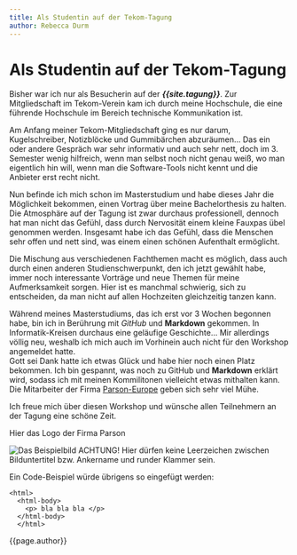 ```yaml
---
title: Als Studentin auf der Tekom-Tagung
author: Rebecca Durm
---
```


# Als Studentin auf der Tekom-Tagung

Bisher war ich nur als Besucherin auf der ***{{site.tagung}}***. Zur Mitgliedschaft im Tekom-Verein kam ich durch meine Hochschule, die eine führende Hochschule im Bereich technische Kommunikation ist. 

Am Anfang meiner Tekom-Mitgliedschaft ging es nur darum, Kugelschreiber, Notizblöcke und Gummibärchen abzuräumen... Das ein oder andere Gespräch war sehr informativ und auch sehr nett, doch im 3. Semester wenig hilfreich, wenn man selbst noch nicht genau weiß, wo man eigentlich hin will, wenn man die Software-Tools nicht kennt und die Anbieter erst recht nicht. 

Nun befinde ich mich schon im Masterstudium und habe dieses Jahr die Möglichkeit bekommen, einen Vortrag über meine Bachelorthesis zu halten. Die Atmosphäre auf der Tagung ist zwar durchaus professionell, dennoch hat man nicht das Gefühl, dass durch Nervosität einem kleine Fauxpas übel genommen werden. Insgesamt habe ich das Gefühl, dass die Menschen sehr offen und nett sind, was einem einen schönen Aufenthalt ermöglicht. 

Die Mischung aus verschiedenen Fachthemen macht es möglich, dass auch durch einen anderen Studienschwerpunkt, den ich jetzt gewählt habe, immer noch interessante Vorträge und neue Themen für meine Aufmerksamkeit sorgen. 
Hier ist es manchmal schwierig, sich zu entscheiden, da man nicht auf allen Hochzeiten gleichzeitig tanzen kann. 

Während meines Masterstudiums, das ich erst vor 3 Wochen begonnen habe, bin ich in Berührung mit *GitHub* und **Markdown** gekommen. In Informatik-Kreisen durchaus eine geläufige Geschichte... Mir allerdings völlig neu, weshalb ich mich auch im Vorhinein auch nicht für den Workshop angemeldet hatte.  
Gott sei Dank hatte ich etwas Glück und habe hier noch einen Platz bekommen. 
Ich bin gespannt, was noch zu GitHub und **Markdown** erklärt wird, sodass ich mit meinen Kommilitonen vielleicht etwas mithalten kann. 
Die Mitarbeiter der Firma [Parson-Europe](https://www.parson-europe.com/de/) geben sich sehr viel Mühe. 


Ich freue mich über diesen Workshop und wünsche allen Teilnehmern an der Tagung eine schöne Zeit.

Hier das Logo der Firma Parson 

![Das Beispielbild](https://www.parson-europe.com/templates/default/site-elements/parson_logo_claim_rgb.svg)
ACHTUNG! Hier dürfen keine Leerzeichen zwischen Bilduntertitel bzw. Ankername und runder Klammer sein. 

Ein Code-Beispiel würde übrigens so eingefügt werden: 
```
<html>
  <html-body>
    <p> bla bla bla </p>
  </html-body>
  </html>
```

{{page.author}}

